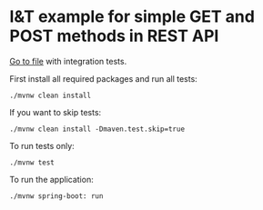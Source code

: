 # I&T example for simple GET and POST methods in REST API
[Go to file](https://github.com/vuckale/vuckale-integration-tests-springboot-example/blob/main/src/test/java/at/ac/tuwien/sepm/assignment/individual/integration/OwnerEndpointTest.java) with integration tests.

First install all required packages and run all tests:

```
./mvnw clean install
```

If you want to skip tests:
```
./mvnw clean install -Dmaven.test.skip=true
```

To run tests only:
```
./mvnw test
```

To run the application:
```
./mvnw spring-boot: run
```
